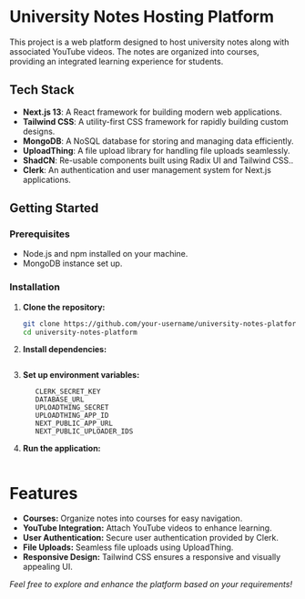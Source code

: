 # University Notes Hosting Platform

This project is a web platform designed to host university notes along with associated YouTube videos. The notes are organized into courses, providing an integrated learning experience for students.

## Tech Stack

- **Next.js 13**: A React framework for building modern web applications.
- **Tailwind CSS**: A utility-first CSS framework for rapidly building custom designs.
- **MongoDB**: A NoSQL database for storing and managing data efficiently.
- **UploadThing**: A file upload library for handling file uploads seamlessly.
- **ShadCN**: Re-usable components built using Radix UI and Tailwind CSS..
- **Clerk**: An authentication and user management system for Next.js applications.

## Getting Started

### Prerequisites

- Node.js and npm installed on your machine.
- MongoDB instance set up.

### Installation

1. **Clone the repository:**

   ```bash
   git clone https://github.com/your-username/university-notes-platform.git
   cd university-notes-platform
   ```

2. **Install dependencies:**

   ```npm install

   ```

3. **Set up environment variables:**
   ```NEXT_PUBLIC_CLERK_PUBLISHABLE_KEY
      CLERK_SECRET_KEY
      DATABASE_URL
      UPLOADTHING_SECRET
      UPLOADTHING_APP_ID
      NEXT_PUBLIC_APP_URL
      NEXT_PUBLIC_UPLOADER_IDS
   ```
4. **Run the application:**

   ```npm run dev

   ```

# Features

- **Courses:** Organize notes into courses for easy navigation.
- **YouTube Integration:** Attach YouTube videos to enhance learning.
- **User Authentication:** Secure user authentication provided by Clerk.
- **File Uploads:** Seamless file uploads using UploadThing.
- **Responsive Design:** Tailwind CSS ensures a responsive and visually appealing UI.

_Feel free to explore and enhance the platform based on your requirements!_
